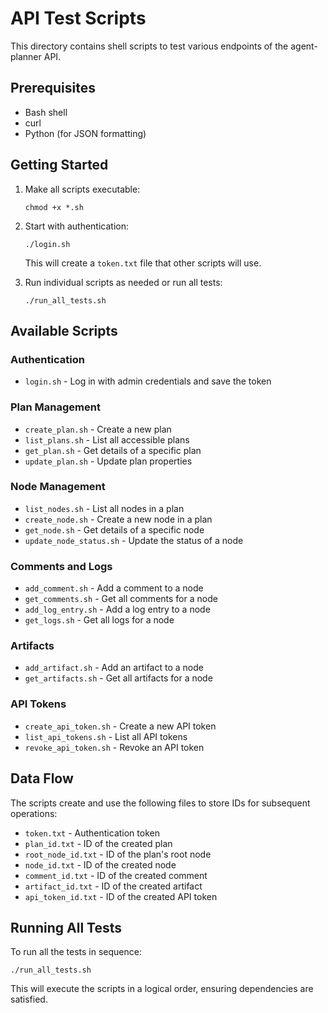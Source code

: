 # API Test Scripts

This directory contains shell scripts to test various endpoints of the agent-planner API.

## Prerequisites

- Bash shell
- curl
- Python (for JSON formatting)

## Getting Started

1. Make all scripts executable:
   ```
   chmod +x *.sh
   ```

2. Start with authentication:
   ```
   ./login.sh
   ```
   This will create a `token.txt` file that other scripts will use.

3. Run individual scripts as needed or run all tests:
   ```
   ./run_all_tests.sh
   ```

## Available Scripts

### Authentication
- `login.sh` - Log in with admin credentials and save the token

### Plan Management
- `create_plan.sh` - Create a new plan
- `list_plans.sh` - List all accessible plans
- `get_plan.sh` - Get details of a specific plan
- `update_plan.sh` - Update plan properties

### Node Management
- `list_nodes.sh` - List all nodes in a plan
- `create_node.sh` - Create a new node in a plan
- `get_node.sh` - Get details of a specific node
- `update_node_status.sh` - Update the status of a node

### Comments and Logs
- `add_comment.sh` - Add a comment to a node
- `get_comments.sh` - Get all comments for a node
- `add_log_entry.sh` - Add a log entry to a node
- `get_logs.sh` - Get all logs for a node

### Artifacts
- `add_artifact.sh` - Add an artifact to a node
- `get_artifacts.sh` - Get all artifacts for a node

### API Tokens
- `create_api_token.sh` - Create a new API token
- `list_api_tokens.sh` - List all API tokens
- `revoke_api_token.sh` - Revoke an API token

## Data Flow

The scripts create and use the following files to store IDs for subsequent operations:
- `token.txt` - Authentication token
- `plan_id.txt` - ID of the created plan
- `root_node_id.txt` - ID of the plan's root node
- `node_id.txt` - ID of the created node
- `comment_id.txt` - ID of the created comment
- `artifact_id.txt` - ID of the created artifact
- `api_token_id.txt` - ID of the created API token

## Running All Tests

To run all the tests in sequence:

```
./run_all_tests.sh
```

This will execute the scripts in a logical order, ensuring dependencies are satisfied.
